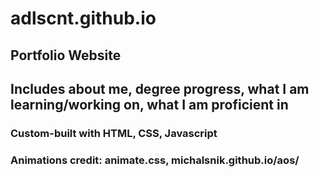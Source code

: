 # adlscnt.github.io
## Portfolio Website
## Includes about me, degree progress, what I am learning/working on, what I am proficient in
### Custom-built with HTML, CSS, Javascript
### Animations credit: animate.css, michalsnik.github.io/aos/
